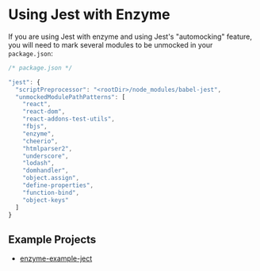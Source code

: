 # Using Jest with Enzyme

If you are using Jest with enzyme and using Jest's "automocking" feature, you will need to mark 
several modules to be unmocked in your `package.json`:

```js
/* package.json */

"jest": {
  "scriptPreprocessor": "<rootDir>/node_modules/babel-jest",
  "unmockedModulePathPatterns": [
    "react",
    "react-dom",
    "react-addons-test-utils",
    "fbjs",
    "enzyme",
    "cheerio",
    "htmlparser2",
    "underscore",
    "lodash",
    "domhandler",
    "object.assign",
    "define-properties",
    "function-bind",
    "object-keys"
  ]
}
```

## Example Projects

- [enzyme-example-ject](https://github.com/lelandrichardson/enzyme-example-jest)
